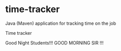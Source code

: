 # time-tracker
Java (Maven) application for tracking time on the job

Time tracker

Good Night Students!!!
GOOD MORNING SIR !!!
